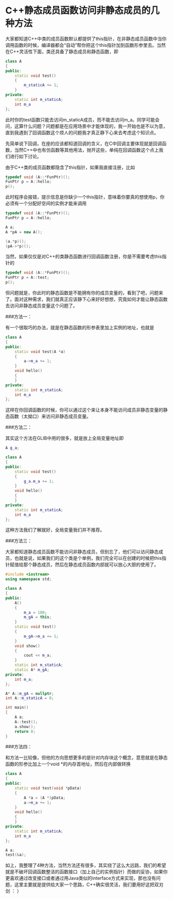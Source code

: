 # C++静态成员函数访问非静态成员的几种方法


大家都知道C++中类的成员函数默认都提供了this指针，在非静态成员函数中当你调用函数的时候，编译器都会“自动”帮你把这个this指针加到函数形参里去。当然在C++灵活性下面，类还具备了静态成员和静态函数，即


```cpp
class A
{
public:
    static void test()
    {
        m_staticA += 1;
    }
private:
    static int m_staticA;
    int m_a
};
```

此时你的test函数只能去访问m_staticA成员，而不能去访问m_a。同学可能会问，这算什么问题？问题都是在应用场景中才能体现的，我一开始也是不以为意，直到我遇到了回调函数这个烦人的问题我才真正静下心来去考虑这个知识点。

先简单说下回调，在座的应该都知道回调的含义，在C中回调主要体现就是回调函数，当然C++中也有仿函数等其他用法，抛开这些，单纯在回调函数这个点上我们进行如下讨论。

由于C++类的成员函数都隐含了this指针，如果我直接注册，比如

```cpp
typedef void (A::*FunPtr)();
FunPtr p = A::hello;
p();
```

此时程序会报错，提示信息是你缺少一个this指针，意味着你要真的想使用p，你必须有一个分配好空间的实例才能来调用

```cpp
typedef void (A::*FunPtr)();
FunPtr p = A::hello;

A a;
A *pA = new A();

(a.*p)();
(pA->*p)();
```

当然，如果仅仅是对C++的类静态函数进行回调函数注册，你是不需要考虑this指针的

```cpp
typedef void (A::*FunPtr)();
FunPtr p = A::test;
p();
```

但问题就是，你此时的静态函数是不能拥有你的成员变量的，看到了吧，问题来了。面对这种需求，我们就真正应该静下心来好好想想，究竟如何才能让静态函数去访问非静态成员变量这个问题了。

###方法一：

有一个很取巧的办法，就是在静态函数的形参表里加上实例的地址，也就是

```cpp
class A
{
public:
    static void test(A *a)
    {
        a->m_a += 1;
    }
    void hello()
    {
    }
private:
    static int m_staticA;
    int m_a
};

```
这样在你回调函数的时候，你可以通过这个来让本身不能访问成员非静态变量的静态函数（太拗口）来访问非静态成员变量。

###方法二：

其实这个方法在GLIB中用的很多，就是放上全局变量地址即


```cpp
A g_a;

class A
{
public:
    static void test()
    {
        g_a.m_a += 1;
    }
    void hello()
    {
    }
private:
    static int m_staticA;
    int m_a
};
```

这种方法我们了解就好，全局变量我们并不推荐。

###方法三：

大家都知道静态成员函数不能访问非静态成员，但别忘了，他们可以访问静态成员，也就是说，如果我们的这个类是个单例，我们完全可以在创建的时候把this指针赋值给那个静态成员，然后在静态成员函数内部就可以放心大胆的使用了。


```cpp
#include <iostream>
using namespace std;

class A
{
public:
    A()
    {
        m_a = 100;
        m_gA = this;
    }
    static void test()
    {
        m_gA->m_a += 1;
    }
    void show()
    {
        cout << m_a;
    }
    static int m_staticA;
    static A* m_gA;
private:
    int m_a;
};

A* A::m_gA = nullptr;
int A::m_staticA = 0;

int main()
{
    A a;
    A::test();
    a.show();
    return 0;
}
```

###方法四：

和方法一比较像，但他的方向思想更多的是针对内存块这个概念，意思就是在静态函数的形参比加上一个void *的内存首地址，然后在内部做转换

```cpp
class A
{
public:
    static void test(void *pData)
    {
        A *a = (A *)pData;
        a->m_a += 1;
    }
    void hello()
    {
    }
private:
    static int m_staticA;
    int m_a
};

A a;
test(&a);

```


如上，我整理了4种方法，当然方法还有很多，其实绕了这么大远路，我们的希望就是不破坏回调函数整洁的函数接口（加上自己的实例指针）而做的妥协，如果你更喜欢通过改变接口或者通过用Java类似的interface方式来实现，那也没有问题，这里主要就是提供给大家一个思路，C++确实很灵活，我们要用好这把双刃剑 ： ）
